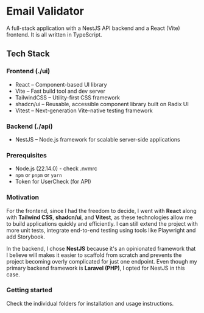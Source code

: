 # Email Validator

A full-stack application with a NestJS API backend and a React (Vite) frontend. It is all written in TypeScript.

## Tech Stack

### Frontend (./ui)

- React – Component-based UI library
- Vite – Fast build tool and dev server
- TailwindCSS – Utility-first CSS framework
- shadcn/ui – Reusable, accessible component library built on Radix UI
- Vitest – Next-generation Vite-native testing framework

### Backend (./api)

- NestJS  – Node.js framework for scalable server-side applications

### Prerequisites

- Node.js (22.14.0) - check .nvmrc
- `npm` or `pnpm` or `yarn`
- Token for UserCheck (for API)

### Motivation

For the frontend, since I had the freedom to decide, I went with **React** along with **Tailwind CSS**, **shadcn/ui**, and **Vitest**, as these technologies allow me to build applications quickly and efficiently. I can still extend the project with more unit tests, integrate end-to-end testing using tools like Playwright and add Storybook.

In the backend, I chose **NestJS** because it's an opinionated framework that I believe will makes it easier to scaffold from scratch and prevents the project becoming overly complicated for just one endpoint. Even though my primary backend framework is **Laravel (PHP)**, I opted for NestJS in this case.

### Getting started

Check the individual folders for installation and usage instructions.
